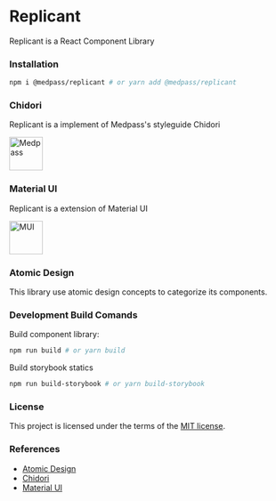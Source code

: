 # Replicant

Replicant is a React Component Library 

### Installation

```bash
npm i @medpass/replicant # or yarn add @medpass/replicant
```

### Chidori
Replicant is a implement of Medpass's styleguide Chidori

<img src="https://cdn.medpasshmg.com.br/logo_icone.svg" alt="Medpass" width="60"/>

### Material UI
Replicant is a extension of Material UI

<img src="https://material-ui.com/static/images/material-ui-logo.svg" alt="MUI" width="60"/> 

### Atomic Design
This library use atomic design concepts to categorize its components.

### Development Build Comands
Build component library:
```bash
npm run build # or yarn build
```

Build storybook statics
```bash
npm run build-storybook # or yarn build-storybook
```

### License
This project is licensed under the terms of the [MIT license](/LICENSE).

### References
* [Atomic Design](https://github.com/danilowoz/react-atomic-design)
* [Chidori](https://github.com/MedPassBrasil/chidori)
* [Material UI](https://material-ui.com/)

